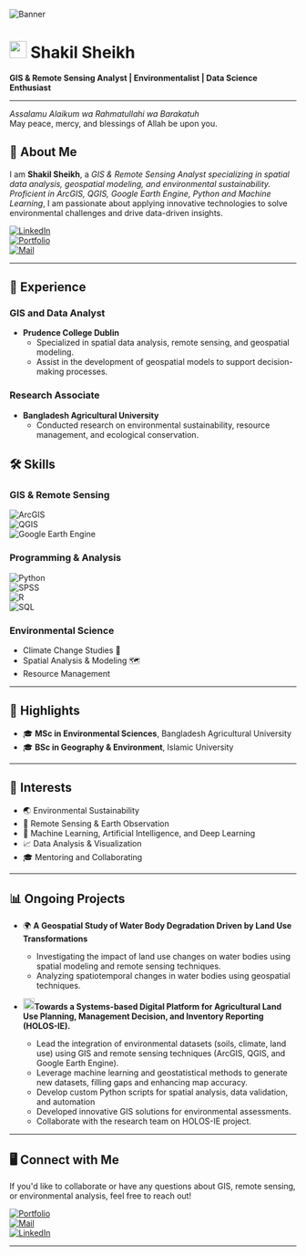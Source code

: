 ![Banner](https://media.licdn.com/dms/image/v2/D5616AQF2lbnAPy78wg/profile-displaybackgroundimage-shrink_200_800/profile-displaybackgroundimage-shrink_200_800/0/1732559379729?e=2147483647&v=beta&t=NJJi06P3wgGpxBafQpYbUMIylI0Ko0Sq6cXAdKVXKpw)



#  <img src="https://blogger.googleusercontent.com/img/b/R29vZ2xl/AVvXsEg0mVAD0xnceLWH8WY2xlO-VMPTZDf0QOOyVvUguFa03MICJi-WwKu7qNYE_9uocK7TPiFDV2wN-hDac2fSDp6li9wYYR_mWMHZlIxPJvl3iUc5IqCV2khygzONIGSLL8__fHqme2N1-ukcanDhEbTQSbHxtOlpMXmbnchDzdYlvywiRrj4VG05-MaJXqYB/s500/Shakil.png" width="30" height="30"> Shakil Sheikh
**GIS & Remote Sensing Analyst | Environmentalist | Data Science Enthusiast**

---
*Assalamu Alaikum wa Rahmatullahi wa Barakatuh*  
May peace, mercy, and blessings of Allah be upon you.
## 📝 About Me  
I am **Shakil Sheikh**, a *GIS & Remote Sensing Analyst specializing in spatial data analysis, geospatial modeling, and environmental sustainability. Proficient in ArcGIS, QGIS, Google Earth Engine, Python and Machine Learning*, I am passionate about applying innovative technologies to solve environmental challenges and drive data-driven insights.



[![LinkedIn](https://img.shields.io/badge/LinkedIn-Connect-blue?style=flat&logo=linkedin)](https://www.linkedin.com/in/shakilesg/)  
[![Portfolio](https://img.shields.io/badge/Portfolio-View-brightgreen?style=flat&logo=google-earth)](https://sites.google.com/view/shakil-Sheikh-gis/)  
[![Mail](https://img.shields.io/badge/Email-gisanalyst.shakil@gmail.com-red?style=flat&logo=gmail)](mailto:gisanalyst.shakil@gmail.com)

---
## 💼 Experience  
### **GIS and Data Analyst**  
- **Prudence College Dublin**  
  - Specialized in spatial data analysis, remote sensing, and geospatial modeling.
  - Assist in the development of geospatial models to support decision-making processes.

### **Research Associate**  
- **Bangladesh Agricultural University**  
  - Conducted research on environmental sustainability, resource management, and ecological conservation.  

## 🛠️ Skills  
### GIS & Remote Sensing  
![ArcGIS](https://img.shields.io/badge/ArcGIS-Proficient-blue?style=flat&logo=esri&logoColor=white)  
![QGIS](https://img.shields.io/badge/QGIS-Proficient-brightgreen?style=flat&logo=qgis)  
![Google Earth Engine](https://img.shields.io/badge/Google%20Earth%20Engine-Proficient-royalblue?style=flat&logo=google-earth)  

### Programming & Analysis  
![Python](https://img.shields.io/badge/Python-Proficient-yellow?style=flat&logo=python)  
![SPSS](https://img.shields.io/badge/SPSS-Experienced-orange?style=flat&logo=ibm)  
![R](https://img.shields.io/badge/R-Intermediate-royalblue?style=flat&logo=r)  
![SQL](https://img.shields.io/badge/SQL-Intermediate-blue?style=flat&logo=postgresql)

### Environmental Science  
- Climate Change Studies 🌱  
- Spatial Analysis & Modeling 🗺️  
- Resource Management  

---

## 🌟 Highlights  
- 🎓 **MSc in Environmental Sciences**, Bangladesh Agricultural University  
- 🎓 **BSc in Geography & Environment**, Islamic University  

---

## 🌱 Interests  
- 🌏 Environmental Sustainability  
- 🌌 Remote Sensing & Earth Observation  
- 🤖 Machine Learning, Artificial Intelligence, and Deep Learning  
- 📈 Data Analysis & Visualization  
- 🎓 Mentoring and Collaborating  
---

## 📊 Ongoing Projects  

- 🌍 **A Geospatial Study of Water Body Degradation Driven by Land Use Transformations**  
     - Investigating the impact of land use changes on water bodies using spatial modeling and remote sensing techniques.
     - Analyzing spatiotemporal changes in water bodies using geospatial techniques.
   
- <img src="https://media.licdn.com/dms/image/v2/C4E0BAQEH8O8V5r1NXw/company-logo_200_200/company-logo_200_200/0/1674152042242?e=2147483647&v=beta&t=ZyQ83dhBSq_plX1dS7mRh_ljrGShs_cpRhECPI5FaUY" width="20" height="20">**Towards a Systems-based Digital Platform for Agricultural Land Use Planning, Management Decision, and Inventory Reporting (HOLOS-IE).**
  - Lead the integration of environmental datasets (soils, climate, land use) using GIS and remote sensing techniques (ArcGIS, QGIS, and Google Earth Engine).
  - Leverage machine learning and geostatistical methods to generate new datasets, filling gaps and enhancing map accuracy.
  - Develop custom Python scripts for spatial analysis, data validation, and automation
  - Developed innovative GIS solutions for environmental assessments.
  - Collaborate with the research team on HOLOS-IE project.
---

## 🖥️ Connect with Me  
If you'd like to collaborate or have any questions about GIS, remote sensing, or environmental analysis, feel free to reach out!  

[![Portfolio](https://img.shields.io/badge/Portfolio-Explore-green?style=for-the-badge&logo=google-earth)](https://sites.google.com/view/shakil-Sheikh-gis/)  
[![Mail](https://img.shields.io/badge/Email-Me-red?style=for-the-badge&logo=gmail)](mailto:gisanalyst.shakil@gmail.com)  
[![LinkedIn](https://img.shields.io/badge/LinkedIn-Profile-blue?style=for-the-badge&logo=linkedin)](https://www.linkedin.com/in/shakilesg/)

---

<!--## 📂 Featured Repositories  
[![Spatial Analysis Toolkit](https://img.shields.io/badge/GIS--Toolbox-View--on--GitHub-orange?style=for-the-badge&logo=github)](https://github.com/ShakilESG/Spatial-Analysis-Toolkit)  
[![Climate Data Explorer](https://img.shields.io/badge/Climate--Explorer-Explore--Repository-blue?style=for-the-badge&logo=github)](https://github.com/ShakilESG/Climate-Data-Explorer)
""" --!>
